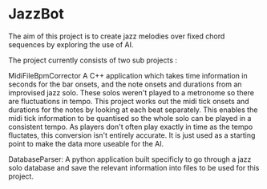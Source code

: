 # JazzBot

The aim of this project is to create jazz melodies over fixed chord sequences by exploring the use of AI.

The project currently consists of two sub projects :

MidiFileBpmCorrector
A C++ application which takes time information in seconds for the bar onsets, and the note onsets and durations from an improvised jazz solo. These solos weren't played to a metronome so there are fluctuations in tempo. This project works out the midi tick onsets and durations for the notes by looking at each beat separately. This enables the midi tick information to be quantised so the whole solo can be played in a consistent tempo. As players don't often play exactly in time as the tempo fluctates, this conversion isn't entirely accurate. It is just used as a starting point to make the data more useable for the AI.

DatabaseParser:
A python application built specificly to go through a jazz solo database and save the relevant information into files to be used for this project.



 
